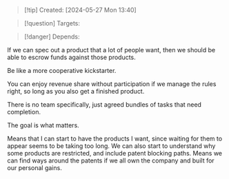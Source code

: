 
>[!tip] Created: [2024-05-27 Mon 13:40]

>[!question] Targets: 

>[!danger] Depends: 

If we can spec out a product that a lot of people want, then we should be able to escrow funds against those products.

Be like a more cooperative kickstarter.

You can enjoy revenue share without participation if we manage the rules right, so long as you also get a finished product.

There is no team specifically, just agreed bundles of tasks that need completion.

The goal is what matters.

Means that I can start to have the products I want, since waiting for them to appear seems to be taking too long.  We can also start to understand why some products are restricted, and include patent blocking paths.  Means we can find ways around the patents if we all own the company and built for our personal gains.